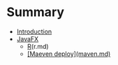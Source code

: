 # Summary

* [Introduction](README.md)
* [JavaFX](javafx.md)
  * [R](https://www.gitbook.com/book/mj0098/tt/edit#)\(r.md\)
  * [\[Maeven deploy\]\(maven.md\)](javafx/maeven-deploymavenmd.md)



